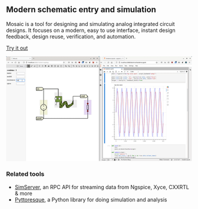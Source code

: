 ## Modern schematic entry and simulation

Mosaic is a tool for designing and simulating analog integrated circuit designs. It focuses on a modern, easy to use interface, instant design feedback, design reuse, verification, and automation.

[Try it out](/Mosaic/app)

![demo](jupyter.gif)

### Related tools

* [SimServer](https://github.com/NyanCAD/SimServer), an RPC API for streaming data from Ngspice, Xyce, CXXRTL & more
* [Pyttoresque](https://github.com/NyanCAD/Pyttoresque), a Python library for doing simulation and analysis
